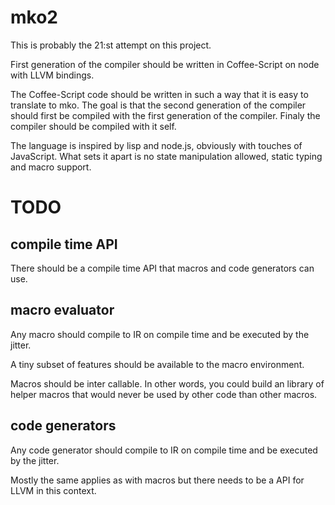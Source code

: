 # mko2
This is probably the 21:st attempt on this project.

First generation of the compiler should be written in Coffee-Script on node with LLVM bindings.

The Coffee-Script code should be written in such a way that it is easy to translate to mko. The goal is that the second generation of the compiler should first be compiled with the first generation of the compiler. Finaly the compiler should be compiled with it self.

The language is inspired by lisp and node.js, obviously with touches of JavaScript. What sets it apart is no state manipulation allowed, static typing and macro support.

# TODO
## compile time API
There should be a compile time API that macros and code generators can use.

## macro evaluator
Any macro should compile to IR on compile time and be executed by the jitter.

A tiny subset of features should be available to the macro environment.

Macros should be inter callable. In other words, you could build an library of helper macros that would never be used by other code than other macros.

## code generators
Any code generator should compile to IR on compile time and be executed by the jitter.

Mostly the same applies as with macros but there needs to be a API for LLVM in this context.

